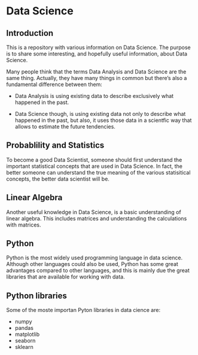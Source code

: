 # Data Science
 
## Introduction

This is a repository with various information on Data Science. The purpose is to share some interesting, and hopefully useful information, about Data Science.

Many people think that the terms Data Analysis and Data Science are the same thing. Actually, they have many things in common but there’s also a fundamental difference between them:

* Data Analysis is using existing data to describe exclusively what happened in the past.

* Data Science though, is using existing data not only to describe what happened in the past, but also, it uses those data in a scientfic way that allows to estimate the future tendencies.


## Probablility and Statistics

To become a good Data Scientist, someone should first understand the important statistical concepts that are used in Data Science. In fact, the better someone can understand the true meaning of the various statisitical concepts, the better data scientist will be. 

## Linear Algebra

Another useful knowledge in Data Science, is a basic understanding of linear algebra. This includes matrices and understanding the calculations with matrices.

## Python

Python is the most widely used programming language in data science. Although other languages could also be used, Python has some great advantages compared to other languages, and this is mainly due the great libraries that are available for working with data.

## Python libraries

Some of the moste importan Pyton libraries in data cience are:
* numpy
* pandas
* matplotlib
* seaborn
* sklearn

